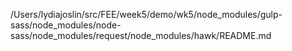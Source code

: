 /Users/lydiajoslin/src/FEE/week5/demo/wk5/node_modules/gulp-sass/node_modules/node-sass/node_modules/request/node_modules/hawk/README.md